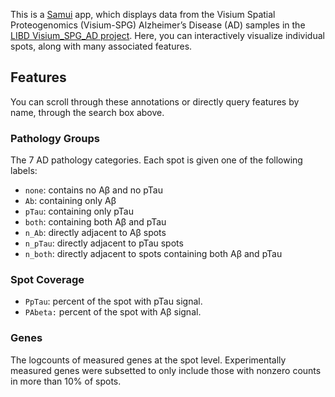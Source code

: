 This is a [Samui](https://github.com/chaichontat/samui) app, which displays data from the Visium Spatial Proteogenomics (Visium-SPG)  Alzheimer’s Disease (AD) samples in the [LIBD Visium_SPG_AD project](https://research.libd.org/Visium_SPG_AD/). Here, you can interactively visualize individual spots, along with many associated features.

## Features

You can scroll through these annotations or directly query features by name, through the search box above.

### Pathology Groups

The 7 AD pathology categories. Each spot is given one of the following labels:

* `none`: contains no Aβ and no pTau
* `Ab`: containing only Aβ
* `pTau`: containing only pTau
* `both`: containing both Aβ and pTau
* `n_Ab`: directly adjacent to Aβ spots
* `n_pTau`: directly adjacent to pTau spots
* `n_both`: directly adjacent to spots containing both Aβ and pTau

### Spot Coverage

* `PpTau`: percent of the spot with pTau signal.
* `PAbeta:` percent of the spot with Aβ signal.

### Genes

The logcounts of measured genes at the spot level. Experimentally measured genes were subsetted to only include those with nonzero counts in more than 10% of spots.
